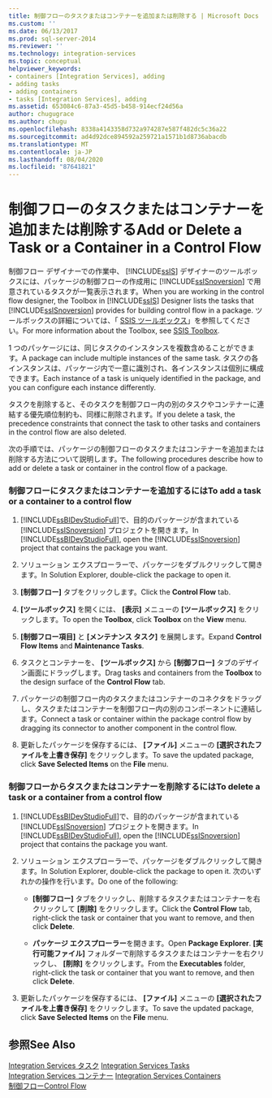 ```yaml
---
title: 制御フローのタスクまたはコンテナーを追加または削除する | Microsoft Docs
ms.custom: ''
ms.date: 06/13/2017
ms.prod: sql-server-2014
ms.reviewer: ''
ms.technology: integration-services
ms.topic: conceptual
helpviewer_keywords:
- containers [Integration Services], adding
- adding tasks
- adding containers
- tasks [Integration Services], adding
ms.assetid: 653084c6-87a3-45d5-b458-914ecf24d56a
author: chugugrace
ms.author: chugu
ms.openlocfilehash: 8338a4143358d732a974287e587f482dc5c36a22
ms.sourcegitcommit: ad4d92dce894592a259721a1571b1d8736abacdb
ms.translationtype: MT
ms.contentlocale: ja-JP
ms.lasthandoff: 08/04/2020
ms.locfileid: "87641821"
---
```

# <a name="add-or-delete-a-task-or-a-container-in-a-control-flow"></a><span data-ttu-id="bbb33-102">制御フローのタスクまたはコンテナーを追加または削除する</span><span class="sxs-lookup"><span data-stu-id="bbb33-102">Add or Delete a Task or a Container in a Control Flow</span></span>
  <span data-ttu-id="bbb33-103">制御フロー デザイナーでの作業中、 [!INCLUDE[ssIS](../../includes/ssis-md.md)] デザイナーのツールボックスには、パッケージの制御フローの作成用に [!INCLUDE[ssISnoversion](../../includes/ssisnoversion-md.md)] で用意されているタスクが一覧表示されます。</span><span class="sxs-lookup"><span data-stu-id="bbb33-103">When you are working in the control flow designer, the Toolbox in [!INCLUDE[ssIS](../../includes/ssis-md.md)] Designer lists the tasks that [!INCLUDE[ssISnoversion](../../includes/ssisnoversion-md.md)] provides for building control flow in a package.</span></span> <span data-ttu-id="bbb33-104">ツールボックスの詳細については、「 [SSIS ツールボックス](../ssis-toolbox.md)」を参照してください。</span><span class="sxs-lookup"><span data-stu-id="bbb33-104">For more information about the Toolbox, see [SSIS Toolbox](../ssis-toolbox.md).</span></span>  
  
 <span data-ttu-id="bbb33-105">1 つのパッケージには、同じタスクのインスタンスを複数含めることができます。</span><span class="sxs-lookup"><span data-stu-id="bbb33-105">A package can include multiple instances of the same task.</span></span> <span data-ttu-id="bbb33-106">タスクの各インスタンスは、パッケージ内で一意に識別され、各インスタンスは個別に構成できます。</span><span class="sxs-lookup"><span data-stu-id="bbb33-106">Each instance of a task is uniquely identified in the package, and you can configure each instance differently.</span></span>  
  
 <span data-ttu-id="bbb33-107">タスクを削除すると、そのタスクを制御フロー内の別のタスクやコンテナーに連結する優先順位制約も、同様に削除されます。</span><span class="sxs-lookup"><span data-stu-id="bbb33-107">If you delete a task, the precedence constraints that connect the task to other tasks and containers in the control flow are also deleted.</span></span>  
  
 <span data-ttu-id="bbb33-108">次の手順では、パッケージの制御フローのタスクまたはコンテナーを追加または削除する方法について説明します。</span><span class="sxs-lookup"><span data-stu-id="bbb33-108">The following procedures describe how to add or delete a task or container in the control flow of a package.</span></span>  
  
### <a name="to-add-a-task-or-a-container-to-a-control-flow"></a><span data-ttu-id="bbb33-109">制御フローにタスクまたはコンテナーを追加するには</span><span class="sxs-lookup"><span data-stu-id="bbb33-109">To add a task or a container to a control flow</span></span>  
  
1.  <span data-ttu-id="bbb33-110">[!INCLUDE[ssBIDevStudioFull](../../includes/ssbidevstudiofull-md.md)]で、目的のパッケージが含まれている [!INCLUDE[ssISnoversion](../../includes/ssisnoversion-md.md)] プロジェクトを開きます。</span><span class="sxs-lookup"><span data-stu-id="bbb33-110">In [!INCLUDE[ssBIDevStudioFull](../../includes/ssbidevstudiofull-md.md)], open the [!INCLUDE[ssISnoversion](../../includes/ssisnoversion-md.md)] project that contains the package you want.</span></span>  
  
2.  <span data-ttu-id="bbb33-111">ソリューション エクスプローラーで、パッケージをダブルクリックして開きます。</span><span class="sxs-lookup"><span data-stu-id="bbb33-111">In Solution Explorer, double-click the package to open it.</span></span>  
  
3.  <span data-ttu-id="bbb33-112">**[制御フロー]** タブをクリックします。</span><span class="sxs-lookup"><span data-stu-id="bbb33-112">Click the **Control Flow** tab.</span></span>  
  
4.  <span data-ttu-id="bbb33-113">**[ツールボックス]** を開くには、 **[表示]** メニューの **[ツールボックス]** をクリックします。</span><span class="sxs-lookup"><span data-stu-id="bbb33-113">To open the **Toolbox**, click **Toolbox** on the **View** menu.</span></span>  
  
5.  <span data-ttu-id="bbb33-114">**[制御フロー項目]** と **[メンテナンス タスク]** を展開します。</span><span class="sxs-lookup"><span data-stu-id="bbb33-114">Expand **Control Flow Items** and **Maintenance Tasks**.</span></span>  
  
6.  <span data-ttu-id="bbb33-115">タスクとコンテナーを、 **[ツールボックス]** から **[制御フロー]** タブのデザイン画面にドラッグします。</span><span class="sxs-lookup"><span data-stu-id="bbb33-115">Drag tasks and containers from the **Toolbox** to the design surface of the **Control Flow** tab.</span></span>  
  
7.  <span data-ttu-id="bbb33-116">パッケージの制御フロー内のタスクまたはコンテナーのコネクタをドラッグし、タスクまたはコンテナーを制御フロー内の別のコンポーネントに連結します。</span><span class="sxs-lookup"><span data-stu-id="bbb33-116">Connect a task or container within the package control flow by dragging its connector to another component in the control flow.</span></span>  
  
8.  <span data-ttu-id="bbb33-117">更新したパッケージを保存するには、 **[ファイル]** メニューの **[選択されたファイルを上書き保存]** をクリックします。</span><span class="sxs-lookup"><span data-stu-id="bbb33-117">To save the updated package, click **Save Selected Items** on the **File** menu.</span></span>  
  
### <a name="to-delete-a-task-or-a-container-from-a-control-flow"></a><span data-ttu-id="bbb33-118">制御フローからタスクまたはコンテナーを削除するには</span><span class="sxs-lookup"><span data-stu-id="bbb33-118">To delete a task or a container from a control flow</span></span>  
  
1.  <span data-ttu-id="bbb33-119">[!INCLUDE[ssBIDevStudioFull](../../includes/ssbidevstudiofull-md.md)]で、目的のパッケージが含まれている [!INCLUDE[ssISnoversion](../../includes/ssisnoversion-md.md)] プロジェクトを開きます。</span><span class="sxs-lookup"><span data-stu-id="bbb33-119">In [!INCLUDE[ssBIDevStudioFull](../../includes/ssbidevstudiofull-md.md)], open the [!INCLUDE[ssISnoversion](../../includes/ssisnoversion-md.md)] project that contains the package you want.</span></span>  
  
2.  <span data-ttu-id="bbb33-120">ソリューション エクスプローラーで、パッケージをダブルクリックして開きます。</span><span class="sxs-lookup"><span data-stu-id="bbb33-120">In Solution Explorer, double-click the package to open it.</span></span> <span data-ttu-id="bbb33-121">次のいずれかの操作を行います。</span><span class="sxs-lookup"><span data-stu-id="bbb33-121">Do one of the following:</span></span>  
  
    -   <span data-ttu-id="bbb33-122">**[制御フロー]** タブをクリックし、削除するタスクまたはコンテナーを右クリックして **[削除]** をクリックします。</span><span class="sxs-lookup"><span data-stu-id="bbb33-122">Click the **Control Flow** tab, right-click the task or container that you want to remove, and then click **Delete**.</span></span>  
  
    -   <span data-ttu-id="bbb33-123">**パッケージ エクスプローラー**を開きます。</span><span class="sxs-lookup"><span data-stu-id="bbb33-123">Open **Package Explorer**.</span></span> <span data-ttu-id="bbb33-124">**[実行可能ファイル]** フォルダーで削除するタスクまたはコンテナーを右クリックし、 **[削除]** をクリックします。</span><span class="sxs-lookup"><span data-stu-id="bbb33-124">From the **Executables** folder, right-click the task or container that you want to remove, and then click **Delete**.</span></span>  
  
3.  <span data-ttu-id="bbb33-125">更新したパッケージを保存するには、 **[ファイル]** メニューの **[選択されたファイルを上書き保存]** をクリックします。</span><span class="sxs-lookup"><span data-stu-id="bbb33-125">To save the updated package, click **Save Selected Items** on the **File** menu.</span></span>  
  
## <a name="see-also"></a><span data-ttu-id="bbb33-126">参照</span><span class="sxs-lookup"><span data-stu-id="bbb33-126">See Also</span></span>  
 <span data-ttu-id="bbb33-127">[Integration Services タスク](integration-services-tasks.md) </span><span class="sxs-lookup"><span data-stu-id="bbb33-127">[Integration Services Tasks](integration-services-tasks.md) </span></span>  
 <span data-ttu-id="bbb33-128">[Integration Services コンテナー](integration-services-containers.md) </span><span class="sxs-lookup"><span data-stu-id="bbb33-128">[Integration Services Containers](integration-services-containers.md) </span></span>  
 [<span data-ttu-id="bbb33-129">制御フロー</span><span class="sxs-lookup"><span data-stu-id="bbb33-129">Control Flow</span></span>](control-flow.md)  
  
  
